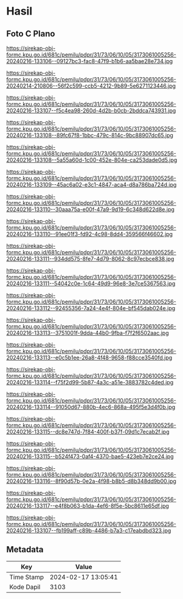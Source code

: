 # Hasil

## Foto C Plano

https://sirekap-obj-formc.kpu.go.id/681c/pemilu/pdpr/31/73/06/10/05/3173061005256-20240216-133106--09127bc3-fac8-47f9-b1b6-aa5bae28e734.jpg

https://sirekap-obj-formc.kpu.go.id/681c/pemilu/pdpr/31/73/06/10/05/3173061005256-20240214-210806--56f2c599-ccb5-4212-9b89-5e6271123446.jpg

https://sirekap-obj-formc.kpu.go.id/681c/pemilu/pdpr/31/73/06/10/05/3173061005256-20240216-133107--f5c4ea98-260d-4d2b-b0cb-2bddca743931.jpg

https://sirekap-obj-formc.kpu.go.id/681c/pemilu/pdpr/31/73/06/10/05/3173061005256-20240216-133108--89fc67f8-1bbc-479c-814c-9bc88907dc65.jpg

https://sirekap-obj-formc.kpu.go.id/681c/pemilu/pdpr/31/73/06/10/05/3173061005256-20240216-133108--5a55a60d-1c00-452e-804e-ca253dade0d5.jpg

https://sirekap-obj-formc.kpu.go.id/681c/pemilu/pdpr/31/73/06/10/05/3173061005256-20240216-133109--45ac6a02-e3c1-4847-aca4-d8a786ba724d.jpg

https://sirekap-obj-formc.kpu.go.id/681c/pemilu/pdpr/31/73/06/10/05/3173061005256-20240216-133110--30aaa75a-e00f-47a9-9d19-6c348d622d8e.jpg

https://sirekap-obj-formc.kpu.go.id/681c/pemilu/pdpr/31/73/06/10/05/3173061005256-20240216-133110--91ee01f3-fd92-4c98-8dd4-359566f46602.jpg

https://sirekap-obj-formc.kpu.go.id/681c/pemilu/pdpr/31/73/06/10/05/3173061005256-20240216-133111--934dd575-8fe7-4d79-8062-8c97ecbce838.jpg

https://sirekap-obj-formc.kpu.go.id/681c/pemilu/pdpr/31/73/06/10/05/3173061005256-20240216-133111--54042c0e-1c64-49d9-96e8-3e7ce5367563.jpg

https://sirekap-obj-formc.kpu.go.id/681c/pemilu/pdpr/31/73/06/10/05/3173061005256-20240216-133112--92455356-7a24-4e4f-804e-bf545dab024e.jpg

https://sirekap-obj-formc.kpu.go.id/681c/pemilu/pdpr/31/73/06/10/05/3173061005256-20240216-133113--3751001f-9dda-44b0-9fba-f7f2f6502aac.jpg

https://sirekap-obj-formc.kpu.go.id/681c/pemilu/pdpr/31/73/06/10/05/3173061005256-20240216-133113--e0c5b1ee-26a8-4f48-9658-f88cce3540fd.jpg

https://sirekap-obj-formc.kpu.go.id/681c/pemilu/pdpr/31/73/06/10/05/3173061005256-20240216-133114--f75f2d99-5b87-4a3c-a51e-3883782c4ded.jpg

https://sirekap-obj-formc.kpu.go.id/681c/pemilu/pdpr/31/73/06/10/05/3173061005256-20240216-133114--91050d67-880b-4ec6-868a-495f5e3d4f0b.jpg

https://sirekap-obj-formc.kpu.go.id/681c/pemilu/pdpr/31/73/06/10/05/3173061005256-20240216-133115--dc8e747d-7f84-400f-b37f-09d1c7ecab2f.jpg

https://sirekap-obj-formc.kpu.go.id/681c/pemilu/pdpr/31/73/06/10/05/3173061005256-20240216-133115--b524f473-0af4-4370-bae5-423eb7e2ce24.jpg

https://sirekap-obj-formc.kpu.go.id/681c/pemilu/pdpr/31/73/06/10/05/3173061005256-20240216-133116--8f90d57b-0e2a-4f98-b8b5-d8b348dd9b00.jpg

https://sirekap-obj-formc.kpu.go.id/681c/pemilu/pdpr/31/73/06/10/05/3173061005256-20240216-133117--e4f8b063-b1da-4ef6-8f5e-5bc8611e65df.jpg

https://sirekap-obj-formc.kpu.go.id/681c/pemilu/pdpr/31/73/06/10/05/3173061005256-20240216-133107--fb199aff-c89b-4486-b7a3-c17eabdbd323.jpg


## Metadata

| Key        | Value               |
| ---------- | ------------------- |
| Time Stamp | 2024-02-17 13:05:41 |
| Kode Dapil | 3103                |



